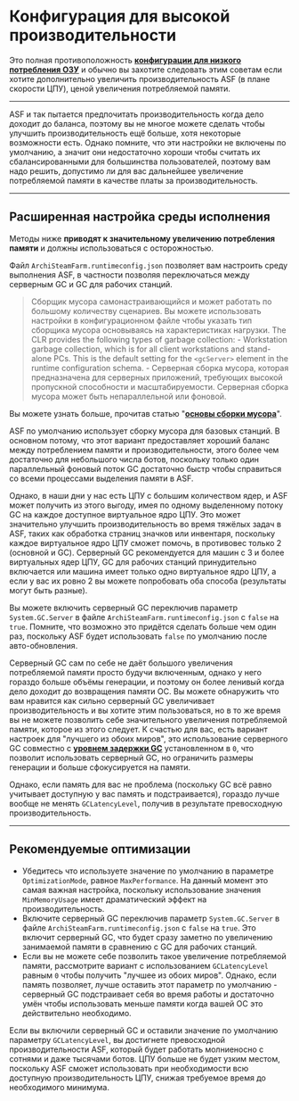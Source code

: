 # Конфигурация для высокой производительности

Это полная противоположность **[конфигурации для низкого потребления ОЗУ](https://github.com/JustArchiNET/ArchiSteamFarm/wiki/Low-memory-setup-ru-RU)** и обычно вы захотите следовать этим советам если хотите дополнительно увеличить производительность ASF (в плане скорости ЦПУ), ценой увеличения потребляемой памяти.

* * *

ASF и так пытается предпочитать производительность когда дело доходит до баланса, поэтому вы не многое можете сделать чтобы улучшить производительность ещё больше, хотя некоторые возможности есть. Однако помните, что эти настройки не включены по умолчанию, а значит они недостаточно хороши чтобы считать их сбалансированными для большинства пользователей, поэтому вам надо решить, допустимо ли для вас дальнейшее увеличение потребляемой памяти в качестве платы за производительность.

* * *

## Расширенная настройка среды исполнения

Методы ниже **приводят к значительному увеличению потребления памяти** и должны использоваться с осторожностью.

Файл `ArchiSteamFarm.runtimeconfig.json` позволяет вам настроить среду выполнения ASF, в частности позволяя переключаться между серверным GC и GC для рабочих станций.

> Сборщик мусора самонастраивающийся и может работать по большому количеству сценариев. Вы можете использовать настройки в конфигурационном файле чтобы указать тип сборщика мусора основываясь на характеристиках нагрузки. The CLR provides the following types of garbage collection: - Workstation garbage collection, which is for all client workstations and stand-alone PCs. This is the default setting for the `<gcServer>` element in the runtime configuration schema. - Серверная сборка мусора, которая предназначена для серверных приложений, требующих высокой пропускной способности и масштабируемости. Серверная сборка мусора может быть непараллельной или фоновой.

Вы можете узнать больше, прочитав статью "**[основы сборки мусора](https://docs.microsoft.com/en-us/dotnet/standard/garbage-collection/fundamentals)**".

ASF по умолчанию использует сборку мусора для базовых станций. В основном потому, что этот вариант предоставляет хороший баланс между потреблением памяти и производительности, этого более чем достаточно для небольшого числа ботов, поскольку только один параллельный фоновый поток GC достаточно быстр чтобы справиться со всеми процессами выделения памяти в ASF.

Однако, в наши дни у нас есть ЦПУ c большим количеством ядер, и ASF может получить из этого выгоду, имея по одному выделенному потоку GC на каждое доступное виртуальное ядро ЦПУ. Это может значительно улучшить производительность во время тяжёлых задач в ASF, таких как обработка страниц значков или инвентаря, поскольку каждое виртуальное ядро ЦПУ сможет помочь, в противовес только 2 (основной и GC). Серверный GC рекомендуется для машин с 3 и более виртуальных ядер ЦПУ, GC для рабочих станций принудительно включается или машина имеет только одно виртуальное ядро ЦПУ, а если у вас их ровно 2 вы можете попробовать оба способа (результаты могут быть разные).

Вы можете включить серверный GC переключив параметр `System.GC.Server` в файле `ArchiSteamFarm.runtimeconfig.json` с `false` на `true`. Помните, что возможно это придётся сделать больше чем один раз, поскольку ASF будет использовать `false` по умолчанию после авто-обновления.

Серверный GC сам по себе не даёт большого увеличения потребляемой памяти просто будучи включенным, однако у него гораздо больше объёмы генерации, и поэтому он более ленивый когда дело доходит до возвращения памяти ОС. Вы можете обнаружить что вам нравится как сильно серверный GC увеличивает производительность и вы хотите этим пользоваться, но в то же время вы не можете позволить себе значительного увеличения потребляемой памяти, которое из этого следует. К счастью для вас, есть вариант настроек для "лучшего из обоих миров", это использование серверного GC совместно с **[уровнем задержки GC](https://github.com/JustArchiNET/ArchiSteamFarm/wiki/Low-memory-setup-ru-RU#gclatencylevel)** установленном в `0`, что позволит использовать серверный GC, но ограничить размеры генерации и больше сфокусируется на памяти.

Однако, если память для вас не проблема (поскольку GC всё равно учитывает доступную у вас память и подстраивается), гораздо лучше вообще не менять `GCLatencyLevel`, получив в результате превосходную производительность.

* * *

## Рекомендуемые оптимизации

- Убедитесь что используете значение по умолчанию в параметре `OptimizationMode`, равное `MaxPerformance`. На данный момент это самая важная настройка, поскольку использование значения `MinMemoryUsage` имеет драматический эффект на производительность.
- Включите серверный GC переключив параметр `System.GC.Server` в файле `ArchiSteamFarm.runtimeconfig.json` с `false` на `true`. Это включит серверный GC, что будет сразу заметно по увеличению занимаемой памяти в сравнению с GC для рабочих станций.
- Если вы не можете себе позволить такое увеличение потребляемой памяти, рассмотрите вариант с использованием `GCLatencyLevel` равным `0` чтобы получить "лучшее из обоих миров". Однако, если память позволяет, лучше оставить этот параметр по умолчанию - серверный GC подстраивает себя во время работы и достаточно умён чтобы использовать меньше памяти когда вашей ОС это действительно необходимо.

Если вы включили серверный GC и оставили значение по умолчанию параметру `GCLatencyLevel`, вы достигнете превосходной производительности ASF, который будет работать молниеносно с сотнями и даже тысячами ботов. ЦПУ больше не будет узким местом, поскольку ASF сможет использовать при необходимости всю доступную производительность ЦПУ, снижая требуемое время до необходимого минимума.